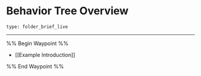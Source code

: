 # Behavior Tree Overview
 
```ccard
type: folder_brief_live
```
 
---
%% Begin Waypoint %%
- [[Example Introduction]]

%% End Waypoint %%